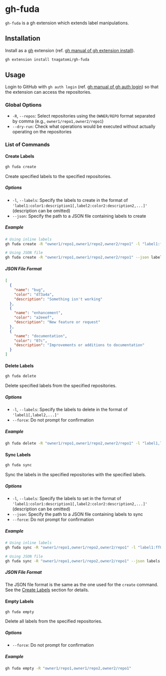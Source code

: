 # gh-fuda

`gh-fuda` is a gh extension which extends label manipulations.

## Installation

Install as a [gh](https://cli.github.com/) extension (ref. [gh manual of gh extension install](https://cli.github.com/manual/gh_extension_install)).

```bash
gh extension install tnagatomi/gh-fuda
```

## Usage

Login to GitHub with `gh auth login` (ref. [gh manual of gh auth login](https://cli.github.com/manual/gh_auth_login)) so that the extension can access the repositories.

### Global Options

- `-R`, `--repos`: Select repositories using the `OWNER/REPO` format separated by comma (e.g., `owner1/repo1,owner2/repo1`)
- `--dry-run`: Check what operations would be executed without actually operating on the repositories

### List of Commands

#### Create Labels

```bash
gh fuda create
```

Create specified labels to the specified repositories.

##### Options

- `-l`, `--labels`: Specify the labels to create in the format of `'label1:color1:description1[,label2:color2:description2,...]'` (description can be omitted)
- `--json`: Specify the path to a JSON file containing labels to create

##### Example

```bash
# Using inline labels
gh fuda create -R "owner1/repo1,owner1/repo2,owner2/repo1" -l "label1:ff0000:description for label 1,label2:00ff00,label3:0000ff"

# Using JSON file
gh fuda create -R "owner1/repo1,owner1/repo2,owner2/repo1" --json labels.json
```

##### JSON File Format

```json
[
  {
    "name": "bug",
    "color": "d73a4a",
    "description": "Something isn't working"
  },
  {
    "name": "enhancement",
    "color": "a2eeef",
    "description": "New feature or request"
  },
  {
    "name": "documentation",
    "color": "07c",
    "description": "Improvements or additions to documentation"
  }
]
```

#### Delete Labels

```bash
gh fuda delete
```

Delete specified labels from the specified repositories.

##### Options

- `-l`, `--labels`: Specify the labels to delete in the format of `'label1[,label2,...]'`
- `--force`: Do not prompt for confirmation

##### Example

```bash
gh fuda delete -R "owner1/repo1,owner1/repo2,owner2/repo1" -l "label1,label2,label3"
```

#### Sync Labels

```bash
gh fuda sync
```

Sync the labels in the specified repositories with the specified labels.

##### Options

- `-l`, `--labels`: Specify the labels to set in the format of `'label1:color1:description1[,label2:color2:description2,...]'` (description can be omitted)
- `--json`: Specify the path to a JSON file containing labels to sync
- `--force`: Do not prompt for confirmation

##### Example

```bash
# Using inline labels
gh fuda sync -R "owner1/repo1,owner1/repo2,owner2/repo1" -l "label1:ff0000:description for label 1,label2:00ff00,label3:0000ff"

# Using JSON file
gh fuda sync -R "owner1/repo1,owner1/repo2,owner2/repo1" --json labels.json
```

##### JSON File Format

The JSON file format is the same as the one used for the `create` command. See the [Create Labels](#create-labels) section for details.

#### Empty Labels

```bash
gh fuda empty
```

Delete all labels from the specified repositories.

##### Options

- `--force`: Do not prompt for confirmation

##### Example

```bash
gh fuda empty -R "owner1/repo1,owner1/repo2,owner2/repo1"
```
